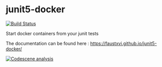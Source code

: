 # junit5-docker

[![Build Status](https://travis-ci.org/FaustXVI/junit5-docker.svg?branch=master)](https://travis-ci.org/FaustXVI/junit5-docker)

Start docker containers from your junit tests

The documentation can be found here : https://faustxvi.github.io/junit5-docker/

[![Codescene analysis](https://codescene.io/projects/317/status.svg)](https://codescene.io/projects/317/jobs/latest-successful/results)